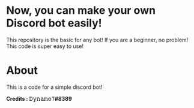 # Now, you can make your own Discord bot easily!

This repository is the basic for any bot! If you are a beginner, no problem! This code is super easy to use!

# About

This is a code for a simple discord bot!

**Credits : 𝙳𝚢𝚗𝚊𝚖𝚘𝟽#8389**
